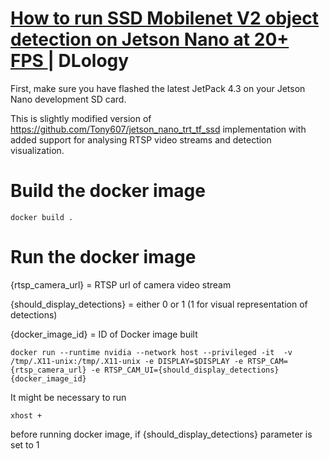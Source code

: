 # [How to run SSD Mobilenet V2 object detection on Jetson Nano at 20+ FPS ](https://www.dlology.com/blog/how-to-run-ssd-mobilenet-v2-object-detection-on-jetson-nano-at-20-fps/)| DLology
First, make sure you have flashed the latest JetPack 4.3 on your Jetson Nano development SD card.


This is slightly modified version of https://github.com/Tony607/jetson_nano_trt_tf_ssd implementation with added support for analysing RTSP video streams and detection visualization.

# Build the docker image
```shell
docker build .
```
# Run the docker image
{rtsp_camera_url} = RTSP url of camera video stream

{should_display_detections} = either 0 or 1 (1 for visual representation of detections)

{docker_image_id} = ID of Docker image built
```shell
docker run --runtime nvidia --network host --privileged -it  -v /tmp/.X11-unix:/tmp/.X11-unix -e DISPLAY=$DISPLAY -e RTSP_CAM={rtsp_camera_url} -e RTSP_CAM_UI={should_display_detections} {docker_image_id}
```
It might be necessary to run
```shell
xhost +
```
before running docker image, if {should_display_detections} parameter is set to 1
